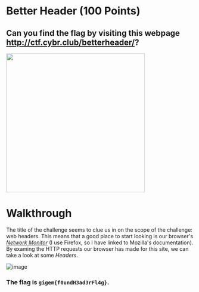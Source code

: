 # Better Header (100 Points)
## Can you find the flag by visiting this webpage http://ctf.cybr.club/betterheader/?

<img width="372" src=(https://user-images.githubusercontent.com/99063625/158115052-04516aa6-3efc-40e6-ad78-b58d535ae574.png)>

# Walkthrough

The title of the challenge seems to clue us in on the scope of the challenge: web headers. This means that a good place to start looking is our browser's [*Network Monitor*](https://developer.mozilla.org/en-US/docs/Tools/Network_Monitor) (I use Firefox, so I have linked to Mozilla's documentation). By examing the HTTP requests our browser has made for this site, we can take a look at some *Headers*.

![image](https://user-images.githubusercontent.com/99063625/158116254-c7c4d821-07e0-4091-9d02-dd055f66cf79.png)

### The flag is ```gigem{f0undH3ad3rFl4g}```.
